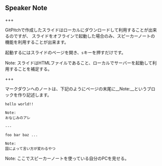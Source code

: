 ## Speaker Note

+++

GitPitchで作成したスライドはローカルにダウンロードして利用することが出来るのですが、
スライドをオフラインで起動した場合のみ、スピーカーノートの機能を利用することが出来ます。

起動するにはスライドのページを開き、`s`キーを押すだけです。

Note:
スライドはHTMLファイルであること、ローカルでサーバーを起動して利用することを補足する。

+++

マークダウンへのノートは、下記のようにページの末尾に__Note:__というブロックを作り記述します。

```
hello world!!

Note:
おなじみのアレ

---

foo bar baz ...

Note:
国によって言い方が変わるやつ
```

Note:
ここでスピーカーノートを使っている自分のPCを見せる。

